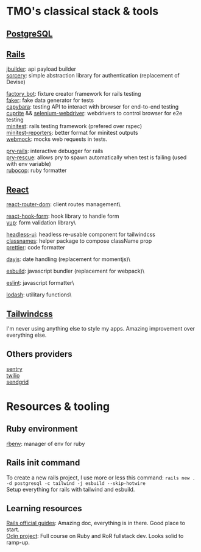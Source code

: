 # TMO's classical stack & tools

## [PostgreSQL](https://www.postgresql.org/)

## [Rails](https://rubyonrails.org/)

[jbuilder](https://github.com/rails/jbuilder): api payload builder\
[sorcery](https://github.com/Sorcery/sorcery): simple abstraction library for authentication (replacement of Devise)

[factory_bot](https://github.com/thoughtbot/factory_bot_rails): fixture creator framework for rails testing\
[faker](https://github.com/faker-ruby/faker): fake data generator for tests\
[capybara](https://github.com/teamcapybara/capybara): testing API to interact with browser for end-to-end testing\
[cuprite](https://github.com/rubycdp/cuprite) && [selenium-webdriver](https://github.com/SeleniumHQ/selenium/wiki/Ruby-Bindings): webdrivers to control browser for e2e testing\
[minitest](https://github.com/minitest/minitest): rails testing framework (prefered over rspec)\
[minitest-reporters](https://github.com/minitest-reporters/minitest-reporters): better format for minitest outputs\
[webmock](https://github.com/bblimke/webmock): mocks web requests in tests.

[pry-rails](https://github.com/pry/pry-rails): interactive debugger for rails\
[pry-rescue](https://github.com/ConradIrwin/pry-rescue): allows pry to spawn automatically when test is failing (used with env variable)\
[rubocop](https://github.com/rubocop/rubocop): ruby formatter

## [React](https://reactjs.org/)

[react-router-dom](https://reactrouter.com/en/main): client routes management\

[react-hook-form](https://react-hook-form.com/): hook library to handle form\
[yup](https://github.com/jquense/yup): form validation library\

[headless-ui](https://headlessui.com/): headless re-usable component for tailwindcss\
[classnames](https://www.npmjs.com/package/classnames): helper package to compose className prop\
[prettier](https://prettier.io/): code formatter

[dayjs](https://day.js.org/): date handling (replacement for momentjs)\

[esbuild](https://esbuild.github.io/): javascript bundler (replacement for webpack)\

[eslint](https://eslint.org/): javascript formatter\

[lodash](https://lodash.com/): utilitary functions\

## [Tailwindcss](https://tailwindcss.com/)
I'm never using anything else to style my apps. Amazing improvement over everything else.

## Others providers

[sentry](https://sentry.io/welcome/)\
[twilio](https://github.com/twilio/twilio-ruby)\
[sendgrid](https://sendgrid.com/)

# Resources & tooling

## Ruby environment

[rbenv](https://github.com/rbenv/rbenv): manager of env for ruby

## Rails init command

To create a new rails project, I use more or less this command:
`rails new . -d postgresql -c tailwind -j esbuild --skip-hotwire`\
Setup everything for rails with tailwind and esbuild.

## Learning resources

[Rails official guides](https://guides.rubyonrails.org/): Amazing doc, everything is in there. Good place to start.\
[Odin project](https://www.theodinproject.com/paths/full-stack-ruby-on-rails): Full course on Ruby and RoR fullstack dev. Looks solid to ramp-up.
